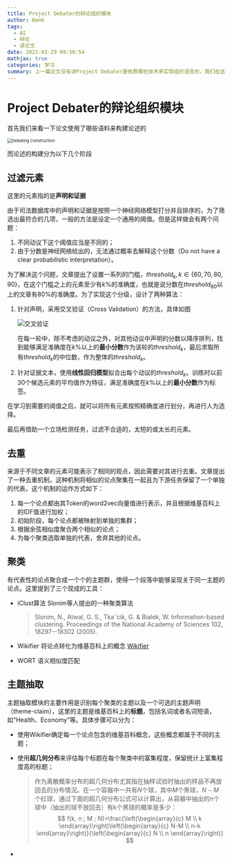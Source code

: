 ```yaml
---
title: Project Debater的辩论组织模块
author: Hank
tags:
  - AI
  - 辩论
  - 读论文
date: 2021-03-29 09:50:54
mathjax: true
categories: 学习
summary: 上一篇论文没有讲Project Debater是依靠哪些技术来实现组织语言的，我们在这一篇好好讲
---
```


# Project Debater的辩论组织模块

首先我们来看一下论文使用了哪些语料来构建论述的

<img src="https://my-picbed.oss-cn-hangzhou.aliyuncs.com/img/20210329193437.png" alt="Debating Construction" style="zoom:67%;" />

而论述的构建分为以下几个阶段

## 过滤元素

这里的元素指的是**声明和证据**

由于司法数据库中的声明和证据是按照一个神经网络模型打分并且排序的，为了筛选出最符合的几项，一般的方法是设定一个通用的阈值。但是这样做会有两个问题：

1. 不同动议下这个阈值应当是不同的；
2. 由于分数是神经网络给出的，无法通过概率去解释这个分数（Do not have a clear probabilistic interpretation）。

为了解决这个问题，文章提出了设置一系列的门槛，$threshold_k,k \in \{60,70,80,90\}$，在这个门槛之上的元素至少有$k\%$的准确度，也就是说分数在$threshold_{80}$以上的文章有$80\%$的准确度。为了实现这个分级，设计了两种算法：

1. 针对声明，采用交叉验证（Cross Validation）的方法，具体如图

   ![交叉验证](https://my-picbed.oss-cn-hangzhou.aliyuncs.com/img/20210329212326.png) 

   在每一轮中，除不考虑的动议之外，对其他动议中声明的分数以降序排列，找到能够满足准确度在$k\%$以上的**最小分数**作为该轮的$threshold_k$，最后求取所有$threshold_k$的中位数，作为整体的$threshold_k$。

2. 针对证据文本，使用**线性回归模型**拟合出每个动议的$threshold_k$。训练时以前30个候选元素的平均值作为特征，满足准确度在$k\%$以上的**最小分数**作为标签。

在学习到需要的阈值之后，就可以将所有元素按照精确度进行划分，再进行人为选择。

最后再借助一个立场检测任务，过滤不合适的，太短的或太长的元素。

## 去重

来源于不同文章的元素可能表示了相同的观点，因此需要对其进行去重。文章提出了一种去重机制，这种机制将相似的论点聚集在一起且为下游任务保留了一个单独的代表。这个机制的运作方式如下：

1. 每一个论点都由其Token的word2vec向量值进行表示，并且根据维基百科上的IDF值进行加权；
2. 初始阶段，每个论点都被映射到单独的集群；
3. 根据余弦相似度聚合两个相似的论点；
4. 为每个聚类选取单独的代表，舍弃其他的论点。

## 聚类

有代表性的论点聚合成一个个的主题群，使得一个段落中能够呈现关于同一主题的论点。这里提到了三个现成的工具：

+ iClust算法 Slonim等人提出的一种聚类算法

  > Slonim, N., Atwal, G. S., Tkaˇcik, G. & Bialek, W. Information-based clustering. Proceedings of the National Academy of Sciences 102, 18297--18302 (2005).

+ Wikifier 将论点转化为维基百科上的概念 [Wikifier](http://wikifier.org/)

+ WORT 语义相似度匹配

## 主题抽取

主题抽取模块的主要作用是识别每个聚类的主题以及一个可选的主题声明（theme-claim），这里的主题是维基百科上的**标题**，包括名词或者名词短语，如“Health、Economy”等。具体步骤可以分为：

+ 使用Wikifier确定每一个论点包含的维基百科概念，这些概念都属于不同的主题；

+ 使用**超几何分布**来评估每个标题在每个聚类中的富集程度，保留统计上富集程度高的标题；

  > 作为离散概率分布的超几何分布尤其指在抽样试验时抽出的样品不再放回去的分布情況。在一个容器中一共有$N$个球，其中$M$个黑球，$N-M$个红球，通过下面的超几何分布公式可以计算出，从容器中抽出的n个球中（抽出的球不放回去）有k个黑球的概率是多少：
  > $$
  > f(k, n ; M ; N)=\frac{\left(\begin{array}{c}
  > M \\
  > k
  > \end{array}\right)\left(\begin{array}{c}
  > N-M \\
  > n-k
  > \end{array}\right)}{\left(\begin{array}{c}
  > N \\
  > n
  > \end{array}\right)}
  > $$

+ 